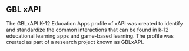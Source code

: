 ## GBL xAPI
The GBLxAPI K-12 Education Apps profile of xAPI was created to identify and standardize the common interactions that can be found in k-12 educational learning apps and game-based learning. 
The profile was created as part of a research project known as GBLxAPI. 
